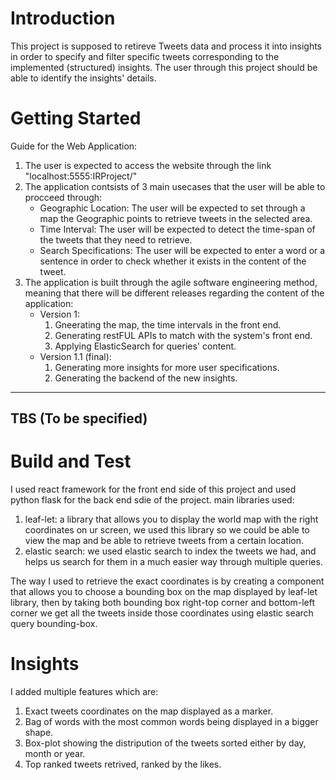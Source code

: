# Introduction 
This project is supposed to  retireve Tweets data and process it into insights in order to specify and filter specific tweets corresponding to the implemented (structured) insights. The user through this project should be able to identify the insights' details.

# Getting Started
Guide for the Web Application:
1.	The user is expected to access the website through the link "localhost:5555:IRProject/"
2.	The application contsists of 3 main usecases that the user will be able to procceed through:
    * Geographic Location: The user will be expected to set through a map the Geographic points to retrieve tweets in the selected area.
    * Time Interval: The user will be expected to detect the time-span of the tweets that they need to retrieve.
    * Search Specifications: The user will be expected to enter a word or a sentence in order to check whether it exists in the content of the tweet.
3. The application is built through the agile software engineering method, meaning that there will be different releases regarding the content of the application:	
    * Version 1:
        1. Gneerating the map, the time intervals in the front end.
        2. Generating restFUL APIs to match with the system's front end.
        3. Applying ElasticSearch for queries' content.
    * Version 1.1 (final):
        1. Generating more insights for more user specifications.
        2. Generating the backend of the new insights.

_________________________________________________________________________________________________________________________________________________________________________
## TBS (To be specified)
# Build and Test
I used react framework for the front end side of this project and used python flask for the back end sdie of the project.
main libraries used:
   1. leaf-let: a library that allows you to display the world map with the right coordinates on ur screen, we used this library so we could be able to view the map                      and be able to retrieve tweets from a certain location.
   2. elastic search: we used elastic search to index the tweets we had, and helps us search for them in a much easier way through multiple queries.
   
The way I used to retrieve the exact coordinates is by creating a component that allows you to choose a bounding box on the map displayed by leaf-let library, then by taking both bounding box right-top corner and bottom-left corner we get all the tweets inside those coordinates using elastic search query bounding-box.

# Insights
I added multiple features which are:
   1. Exact tweets coordinates on the map displayed as a marker.
   2. Bag of words with the most common words being displayed in a bigger shape.
   3. Box-plot showing the distripution of the tweets sorted either by day, month or year.
   4. Top ranked tweets retrived, ranked by the likes.
